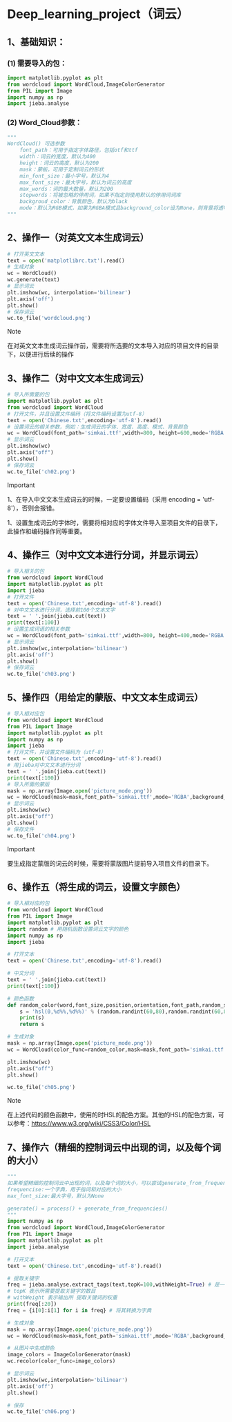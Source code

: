 # Deep_learning_project（词云）

## 1、基础知识：

###  (1) 需要导入的包：

``` python
import matplotlib.pyplot as plt
from wordcloud import WordCloud,ImageColorGenerator
from PIL import Image
import numpy as np
import jieba.analyse
```

### (2) Word_Cloud参数：

~~~ python
"""
WordCloud() 可选参数
    font_path：可用于指定字体路径，包括otf和ttf
    width：词云的宽度，默认为400
    height：词云的高度，默认为200
    mask：蒙板，可用于定制词云的形状
    min_font_size：最小字号，默认为4
    max_font_size：最大字号，默认为词云的高度
    max_words：词的最大数量，默认为200
    stopwords：将被忽略的停用词，如果不指定则使用默认的停用词词库
    backgroud_color：背景颜色，默认为black
    mode：默认为RGB模式，如果为RGBA模式且background_color设为None，则背景将透明
"""
~~~

## 2、操作一（对英文文本生成词云）

``` python
# 打开英文文本
text = open('matplotlibrc.txt').read()
# 生成对象
wc = WordCloud()
wc.generate(text)
# 显示词云
plt.imshow(wc, interpolation='bilinear')
plt.axis('off')
plt.show()
# 保存词云
wc.to_file('wordcloud.png')
```

> [!NOTE]
>
> 在对英文文本生成词云操作前，需要将所选要的文本导入对应的项目文件的目录下，以便进行后续的操作

## 3、操作二（对中文文本生成词云）

``` python
# 导入所需要的包
import matplotlib.pyplot as plt
from wordcloud import WordCloud
# 打开文件，并且设置文件编码（将文件编码设置为utf-8）
text = open('Chinese.txt',encoding='utf-8').read()
# 设置词云的相关参数，例如：生成词云的字体、宽度、高度、模式、背景颜色
wc = WordCloud(font_path='simkai.ttf',width=800, height=600,mode='RGBA',background_color=None).generate(text)
# 显示词云
plt.imshow(wc)
plt.axis("off")
plt.show()
# 保存词云
wc.to_file('ch02.png')
```

> [!IMPORTANT]
>
> 1、在导入中文文本生成词云的时候，一定要设置编码（采用 encoding = 'utf-8'），否则会报错。
>
> 1、设置生成词云的字体时，需要将相对应的字体文件导入至项目文件的目录下，此操作和编码操作同等重要。

## 4、操作三（对中文文本进行分词，并显示词云）

``` python
# 导入相关的包
from wordcloud import WordCloud
import matplotlib.pyplot as plt
import jieba
# 打开文件
text = open('Chinese.txt',encoding='utf-8').read()
# 对中文文本进行分词，选择前100个文本文字
text = ' '.join(jieba.cut(text))
print(text[:100])
# 设置生成词语的相关参数
wc = WordCloud(font_path='simkai.ttf',width=800, height=400,mode='RGBA',background_color=None).generate(text)
# 显示词云
plt.imshow(wc,interpolation='bilinear')
plt.axis('off')
plt.show()
# 保存词云
wc.to_file('ch03.png')
```

## 5、操作四（用给定的蒙版、中文文本生成词云）

``` python
# 导入相对应包
from wordcloud import WordCloud
from PIL import Image
import matplotlib.pyplot as plt
import numpy as np
import jieba
# 打开文件，并设置文件编码为（utf-8）
text = open('Chinese.txt',encoding='utf-8').read()
# 用jieba对中文文本进行分词
text = ' '.join(jieba.cut(text))
print(text[:100])
# 导入所需的蒙版
mask = np.array(Image.open('picture_mode.png'))
wc = WordCloud(mask=mask,font_path='simkai.ttf',mode='RGBA',background_color=None).generate(text)
# 显示词云
plt.imshow(wc)
plt.axis("off")
plt.show()
# 保存文件
wc.to_file('ch04.png')
```

> [!IMPORTANT]
>
> 要生成指定蒙版的词云的时候，需要将蒙版图片提前导入项目文件的目录下。

## 6、操作五（将生成的词云，设置文字颜色）

``` python
# 导入相对应的包
from wordcloud import WordCloud
from PIL import Image
import matplotlib.pyplot as plt
import random # 用随机函数设置词云文字的颜色
import numpy as np
import jieba

# 打开文本
text = open('Chinese.txt',encoding='utf-8').read()

# 中文分词
text = ' '.join(jieba.cut(text))
print(text[:100])

# 颜色函数
def random_color(word,font_size,position,orientation,font_path,random_state):
    s = 'hsl(0,%d%%,%d%%)' % (random.randint(60,80),random.randint(60,80))
    print(s)
    return s

# 生成对象
mask = np.array(Image.open('picture_mode.png'))
wc = WordCloud(color_func=random_color,mask=mask,font_path='simkai.ttf',mode='RGBA',background_color=None).generate(text)

plt.imshow(wc)
plt.axis("off")
plt.show()

wc.to_file('ch05.png')
```

> [!NOTE]
>
> 在上述代码的颜色函数中，使用的时HSL的配色方案。其他的HSL的配色方案，可以参考：https://www.w3.org/wiki/CSS3/Color/HSL

## 7、操作六（精细的控制词云中出现的词，以及每个词的大小）

``` python
"""
如果希望精细的控制词云中出现的词，以及每个词的大小，可以尝试generate_from_frequencies()
frequencise:一个字典，用于指词和对应的大小
max_font_size:最大字号，默认为None

generate() = process() + generate_from_frequencies()
"""
import numpy as np
from wordcloud import WordCloud,ImageColorGenerator
from PIL import Image
import matplotlib.pyplot as plt
import jieba.analyse

# 打开文本
text = open('Chinese.txt',encoding='utf-8').read()

# 提取关键字
freq = jieba.analyse.extract_tags(text,topK=100,withWeight=True) # 是一个列表
# topK 表示所需要提取关键字的数目
# withWeight 表示输出所 提取关键词的权重
print(freq[:20])
freq = {i[0]:i[1] for i in freq} # 将其转换为字典

# 生成对象
mask = np.array(Image.open('picture_mode.png'))
wc = WordCloud(mask=mask,font_path='simkai.ttf',mode='RGBA',background_color=None).generate_from_frequencies(freq)

# 从图片中生成颜色
image_colors = ImageColorGenerator(mask)
wc.recolor(color_func=image_colors)

# 显示词云
plt.imshow(wc,interpolation='bilinear')
plt.axis('off')
plt.show()

# 保存
wc.to_file('ch06.png')
```

